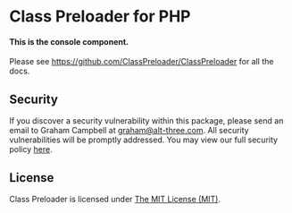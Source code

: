 Class Preloader for PHP
=======================

#### This is the console component.

Please see https://github.com/ClassPreloader/ClassPreloader for all the docs.

Security
--------

If you discover a security vulnerability within this package, please send an email to Graham Campbell at graham@alt-three.com. All security vulnerabilities will be promptly addressed. You may view our full security policy [here](https://github.com/ClassPreloader/Console/security/policy).


License
-------

Class Preloader is licensed under [The MIT License (MIT)](LICENSE).
